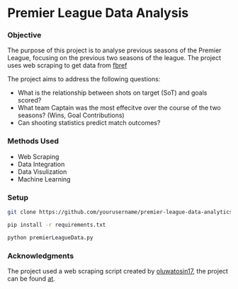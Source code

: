 # Premier League Data Analysis

### Objective

The purpose of this project is to analyse previous seasons of the Premier League, focusing on the previous two seasons of the league. The project uses web scraping to get data from [fbref](https://fbref.com/en/)

The project aims to address the following questions:

- What is the relationship between shots on target (SoT) and goals scored?
- What team Captain was the most effecitve over the course of the two seasons? (Wins, Goal Contributions)
- Can shooting statistics predict match outcomes?

### Methods Used

- Web Scraping
- Data Integration
- Data Visulization
- Machine Learning

### Setup

```bash
git clone https://github.com/yourusername/premier-league-data-analytics.git
```

```bash
pip install -r requirements.txt
```

```bash
python premierLeagueData.py
```

### Acknowledgments

The project used a web scraping script created by [oluwatosin17](https://github.com/oluwatosin17), the project can be found [at](https://github.com/oluwatosin17/Web-Scraping-Football-Matches-From-The-EPL-With-Python-/blob/main/Web%20Scraping%20Football%20Matches%20From%20The%20EPL%20.ipynb).
